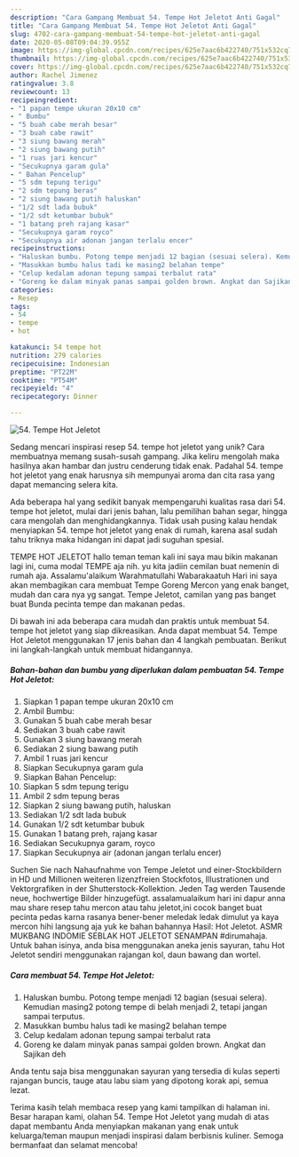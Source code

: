 ```yaml
---
description: "Cara Gampang Membuat 54. Tempe Hot Jeletot Anti Gagal"
title: "Cara Gampang Membuat 54. Tempe Hot Jeletot Anti Gagal"
slug: 4702-cara-gampang-membuat-54-tempe-hot-jeletot-anti-gagal
date: 2020-05-08T09:04:39.955Z
image: https://img-global.cpcdn.com/recipes/625e7aac6b422740/751x532cq70/54-tempe-hot-jeletot-foto-resep-utama.jpg
thumbnail: https://img-global.cpcdn.com/recipes/625e7aac6b422740/751x532cq70/54-tempe-hot-jeletot-foto-resep-utama.jpg
cover: https://img-global.cpcdn.com/recipes/625e7aac6b422740/751x532cq70/54-tempe-hot-jeletot-foto-resep-utama.jpg
author: Rachel Jimenez
ratingvalue: 3.8
reviewcount: 13
recipeingredient:
- "1 papan tempe ukuran 20x10 cm"
- " Bumbu"
- "5 buah cabe merah besar"
- "3 buah cabe rawit"
- "3 siung bawang merah"
- "2 siung bawang putih"
- "1 ruas jari kencur"
- "Secukupnya garam gula"
- " Bahan Pencelup"
- "5 sdm tepung terigu"
- "2 sdm tepung beras"
- "2 siung bawang putih haluskan"
- "1/2 sdt lada bubuk"
- "1/2 sdt ketumbar bubuk"
- "1 batang preh rajang kasar"
- "Secukupnya garam royco"
- "Secukupnya air adonan jangan terlalu encer"
recipeinstructions:
- "Haluskan bumbu. Potong tempe menjadi 12 bagian (sesuai selera). Kemudian masing2 potong tempe di belah menjadi 2, tetapi jangan sampai terputus."
- "Masukkan bumbu halus tadi ke masing2 belahan tempe"
- "Celup kedalam adonan tepung sampai terbalut rata"
- "Goreng ke dalam minyak panas sampai golden brown. Angkat dan Sajikan deh"
categories:
- Resep
tags:
- 54
- tempe
- hot

katakunci: 54 tempe hot 
nutrition: 279 calories
recipecuisine: Indonesian
preptime: "PT22M"
cooktime: "PT54M"
recipeyield: "4"
recipecategory: Dinner

---
```



![54. Tempe Hot Jeletot](https://img-global.cpcdn.com/recipes/625e7aac6b422740/751x532cq70/54-tempe-hot-jeletot-foto-resep-utama.jpg)

Sedang mencari inspirasi resep 54. tempe hot jeletot yang unik? Cara membuatnya memang susah-susah gampang. Jika keliru mengolah maka hasilnya akan hambar dan justru cenderung tidak enak. Padahal 54. tempe hot jeletot yang enak harusnya sih mempunyai aroma dan cita rasa yang dapat memancing selera kita.

Ada beberapa hal yang sedikit banyak mempengaruhi kualitas rasa dari 54. tempe hot jeletot, mulai dari jenis bahan, lalu pemilihan bahan segar, hingga cara mengolah dan menghidangkannya. Tidak usah pusing kalau hendak menyiapkan 54. tempe hot jeletot yang enak di rumah, karena asal sudah tahu triknya maka hidangan ini dapat jadi suguhan spesial.

TEMPE HOT JELETOT hallo teman teman kali ini saya mau bikin makanan lagi ini, cuma modal TEMPE aja nih. yu kita jadiin cemilan buat nemenin di rumah aja. Assalamu&#39;alaikum Warahmatullahi Wabarakaatuh Hari ini saya akan membagikan cara membuat Tempe Goreng Mercon yang enak banget, mudah dan cara nya yg sangat. Tempe Jeletot, camilan yang pas banget buat Bunda pecinta tempe dan makanan pedas.


Di bawah ini ada beberapa cara mudah dan praktis untuk membuat 54. tempe hot jeletot yang siap dikreasikan. Anda dapat membuat 54. Tempe Hot Jeletot menggunakan 17 jenis bahan dan 4 langkah pembuatan. Berikut ini langkah-langkah untuk membuat hidangannya.

<!--inarticleads1-->

##### Bahan-bahan dan bumbu yang diperlukan dalam pembuatan 54. Tempe Hot Jeletot:

1. Siapkan 1 papan tempe ukuran 20x10 cm
1. Ambil  Bumbu:
1. Gunakan 5 buah cabe merah besar
1. Sediakan 3 buah cabe rawit
1. Gunakan 3 siung bawang merah
1. Sediakan 2 siung bawang putih
1. Ambil 1 ruas jari kencur
1. Siapkan Secukupnya garam gula
1. Siapkan  Bahan Pencelup:
1. Siapkan 5 sdm tepung terigu
1. Ambil 2 sdm tepung beras
1. Siapkan 2 siung bawang putih, haluskan
1. Sediakan 1/2 sdt lada bubuk
1. Gunakan 1/2 sdt ketumbar bubuk
1. Gunakan 1 batang preh, rajang kasar
1. Sediakan Secukupnya garam, royco
1. Siapkan Secukupnya air (adonan jangan terlalu encer)


Suchen Sie nach Nahaufnahme von Tempe Jeletot und einer-Stockbildern in HD und Millionen weiteren lizenzfreien Stockfotos, Illustrationen und Vektorgrafiken in der Shutterstock-Kollektion. Jeden Tag werden Tausende neue, hochwertige Bilder hinzugefügt. assalamualaikum hari ini dapur anna mau share resep tahu mercon atau tahu jeletot,ini cocok banget buat pecinta pedas karna rasanya bener-bener meledak ledak dimulut ya kaya mercon hihi langsung aja yuk ke bahan bahannya  Hasil: Hot Jeletot. ASMR MUKBANG INDOMIE SEBLAK HOT JELETOT SENAMPAN #dirumahaja. Untuk bahan isinya, anda bisa menggunakan aneka jenis sayuran, tahu Hot Jeletot sendiri menggunakan rajangan kol, daun bawang dan wortel. 

<!--inarticleads2-->

##### Cara membuat 54. Tempe Hot Jeletot:

1. Haluskan bumbu. Potong tempe menjadi 12 bagian (sesuai selera). Kemudian masing2 potong tempe di belah menjadi 2, tetapi jangan sampai terputus.
1. Masukkan bumbu halus tadi ke masing2 belahan tempe
1. Celup kedalam adonan tepung sampai terbalut rata
1. Goreng ke dalam minyak panas sampai golden brown. Angkat dan Sajikan deh


Anda tentu saja bisa menggunakan sayuran yang tersedia di kulas seperti rajangan buncis, tauge atau labu siam yang dipotong korak api, semua lezat. 

Terima kasih telah membaca resep yang kami tampilkan di halaman ini. Besar harapan kami, olahan 54. Tempe Hot Jeletot yang mudah di atas dapat membantu Anda menyiapkan makanan yang enak untuk keluarga/teman maupun menjadi inspirasi dalam berbisnis kuliner. Semoga bermanfaat dan selamat mencoba!

